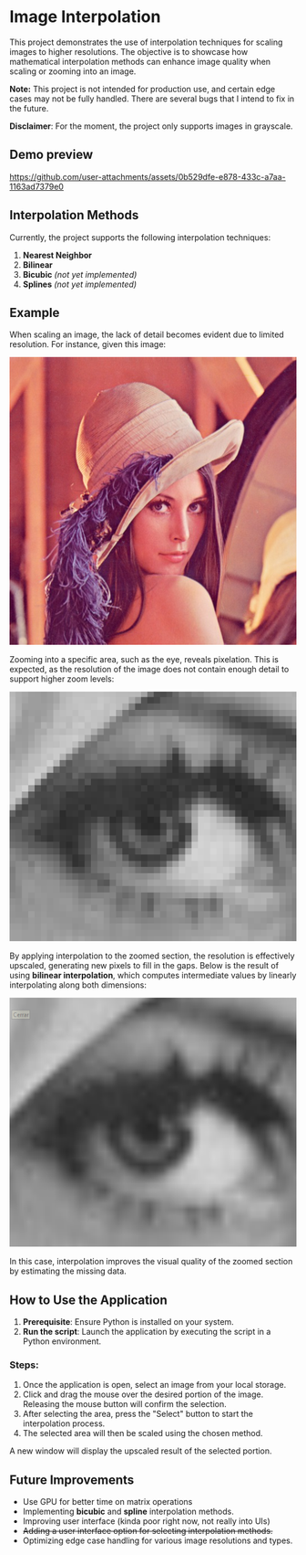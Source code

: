 # Image Interpolation

This project demonstrates the use of interpolation techniques for scaling images to higher resolutions. The objective is to showcase how mathematical interpolation methods can enhance image quality when scaling or zooming into an image.

**Note:** This project is not intended for production use, and certain edge cases may not be fully handled. There are several bugs that I intend to fix in the future.

**Disclaimer**: For the moment, the project only supports images in grayscale. 
## Demo preview


https://github.com/user-attachments/assets/0b529dfe-e878-433c-a7aa-1163ad7379e0




## Interpolation Methods

Currently, the project supports the following interpolation techniques:

1. **Nearest Neighbor**  
2. **Bilinear**  
3. **Bicubic** *(not yet implemented)*  
4. **Splines** *(not yet implemented)*  




## Example

When scaling an image, the lack of detail becomes evident due to limited resolution. For instance, given this image:

![Original Image](images/sample.png)

Zooming into a specific area, such as the eye, reveals pixelation. This is expected, as the resolution of the image does not contain enough detail to support higher zoom levels:

![Zoomed Image Without Interpolation](images/original.png)

By applying interpolation to the zoomed section, the resolution is effectively upscaled, generating new pixels to fill in the gaps. Below is the result of using **bilinear interpolation**, which computes intermediate values by linearly interpolating along both dimensions:

![Zoomed Image With Interpolation](images/eye.png)

In this case, interpolation improves the visual quality of the zoomed section by estimating the missing data.

## How to Use the Application

1. **Prerequisite**: Ensure Python is installed on your system.
2. **Run the script**: Launch the application by executing the script in a Python environment.

### Steps:

1. Once the application is open, select an image from your local storage.
2. Click and drag the mouse over the desired portion of the image. Releasing the mouse button will confirm the selection.
3. After selecting the area, press the "Select" button to start the interpolation process.
4. The selected area will then be scaled using the chosen method.

A new window will display the upscaled result of the selected portion.


## Future Improvements
- Use GPU for better time on matrix operations 
- Implementing **bicubic** and **spline** interpolation methods.
- Improving user interface (kinda poor right now, not really into UIs)
- ~~Adding a user interface option for selecting interpolation methods.~~
- Optimizing edge case handling for various image resolutions and types.
